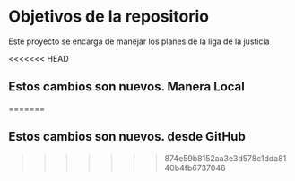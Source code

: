 # Objetivos de la repositorio

Este proyecto se encarga de manejar los planes de la liga de la justicia

<<<<<<< HEAD
## Estos cambios son nuevos. Manera Local
=======
## Estos cambios son nuevos. desde GitHub
>>>>>>> 874e59b8152aa3e3d578c1dda8140b4fb6737046
